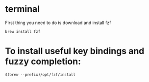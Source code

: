 # terminal

First thing you need to do is download and install fzf

`brew install fzf`

# To install useful key bindings and fuzzy completion:
`$(brew --prefix)/opt/fzf/install`
